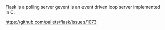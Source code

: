 Flask is a polling server
gevent is an event driven loop server implemented in C.

https://github.com/pallets/flask/issues/1073
